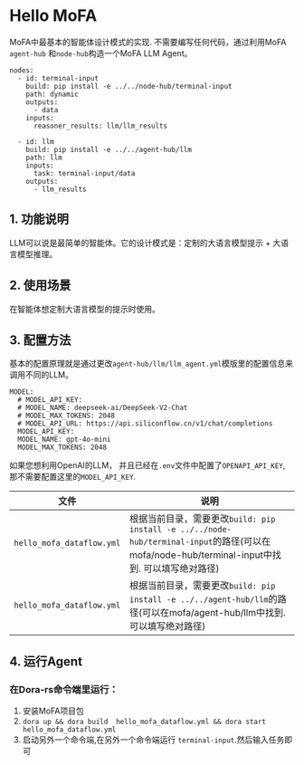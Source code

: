 # Hello MoFA  

MoFA中最基本的智能体设计模式的实现. 不需要编写任何代码，通过利用MoFA `agent-hub` 和`node-hub`构造一个MoFA LLM Agent。

```
nodes:
  - id: terminal-input
    build: pip install -e ../../node-hub/terminal-input
    path: dynamic
    outputs:
      - data
    inputs:
      reasoner_results: llm/llm_results

  - id: llm
    build: pip install -e ../../agent-hub/llm
    path: llm
    inputs:
      task: terminal-input/data
    outputs:
      - llm_results
```

## 1. 功能说明

LLM可以说是最简单的智能体。它的设计模式是：定制的大语言模型提示 + 大语言模型推理。

## 2. 使用场景

在智能体想定制大语言模型的提示时使用。

## 3. 配置方法

基本的配置原理就是通过更改`agent-hub/llm/llm_agent.yml`模版里的配置信息来调用不同的LLM。

```   
MODEL:
  # MODEL_API_KEY:
  # MODEL_NAME: deepseek-ai/DeepSeek-V2-Chat
  # MODEL_MAX_TOKENS: 2048
  # MODEL_API_URL: https://api.siliconflow.cn/v1/chat/completions
  MODEL_API_KEY:
  MODEL_NAME: gpt-4o-mini
  MODEL_MAX_TOKENS: 2048
```  

如果您想利用OpenAI的LLM， 并且已经在`.env`文件中配置了`OPENAPI_API_KEY`, 那不需要配置这里的`MODEL_API_KEY`. 
   

   | 文件                            | 说明                                                         |
   | ------------------------------- | ------------------------------------------------------------ |
   | `hello_mofa_dataflow.yml`       | 根据当前目录，需要更改`build: pip install -e ../../node-hub/terminal-input`的路径(可以在mofa/node-hub/terminal-input中找到. 可以填写绝对路径) |
   | `hello_mofa_dataflow.yml`       | 根据当前目录，需要更改`build: pip install -e ../../agent-hub/llm`的路径(可以在mofa/agent-hub/llm中找到. 可以填写绝对路径)
   


## 4. 运行Agent

### 在Dora-rs命令端里运行：

1. 安装MoFA项目包
2. `dora up && dora build  hello_mofa_dataflow.yml && dora start hello_mofa_dataflow.yml`
3. 启动另外一个命令端,在另外一个命令端运行 `terminal-input`.然后输入任务即可

